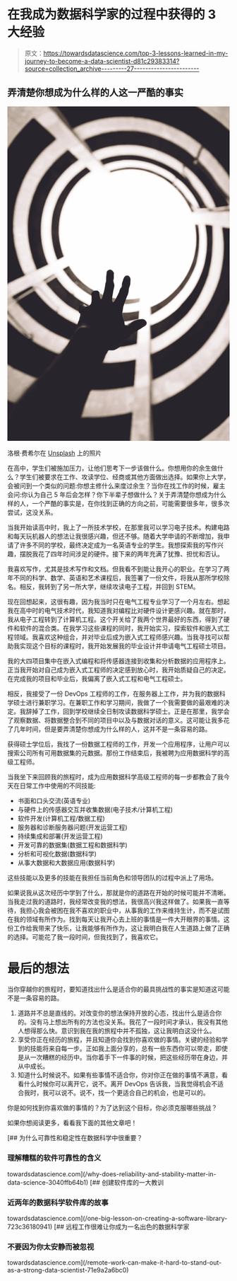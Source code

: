 # 在我成为数据科学家的过程中获得的 3 大经验

> 原文：<https://towardsdatascience.com/top-3-lessons-learned-in-my-journey-to-become-a-data-scientist-d81c29383314?source=collection_archive---------27----------------------->

## 弄清楚你想成为什么样的人这一严酷的事实

![](img/b31ee4df0e170159f360fdb5774cd506.png)

洛根·费希尔在 [Unsplash](https://unsplash.com/) 上的照片

在高中，学生们被施加压力，让他们思考下一步该做什么。你想用你的余生做什么？学生们被要求在工作、攻读学位、经商或其他方面做出选择。如果你上大学，会被问到一个类似的问题:你想主修什么来度过余生？当你在找工作的时候，雇主会问:你认为自己 5 年后会怎样？你下半辈子想做什么？关于弄清楚你想成为什么样的人，一个严酷的事实是，在你找到正确的方向之前，可能需要很多年，很多次尝试，这没关系。

当我开始读高中时，我上了一所技术学校，在那里我可以学习电子技术。构建电路和每天玩机器人的想法让我很感兴趣，但还不够。随着大学申请的不断增加，我申请了许多不同的学校，最终决定成为一名英语专业的学生。我想探索我的写作兴趣，摆脱我花了四年时间涉足的硬件。接下来的两年充满了犹豫、担忧和否认。

我喜欢写作，尤其是技术写作和文档。但我看不到能让我开心的职业。在学习了两年不同的科学、数学、英语和艺术课程后，我签署了一份文件，将我从那所学校除名。相反，我转到了另一所大学，继续攻读电子工程，并回到 STEM。

现在回想起来，这很有趣，因为我当时只在电气工程专业学习了一个月左右。想起我在高中时的电气技术时代，我知道我对编程比对硬件设计更感兴趣。就在那时，我从电子工程转到了计算机工程。这个开关给了我两个世界最好的东西，得到了硬件和软件的混合类。在我学习这些课程的同时，我开始实习，探索软件和嵌入式工程领域。我喜欢这种组合，并对毕业后成为嵌入式工程师感兴趣。当我寻找可以帮助我实现这个目标的课程时，我开始发展我的毕业设计并申请电气工程硕士项目。

我的大四项目集中在嵌入式编程和将传感器连接到收集和分析数据的应用程序上。正当我开始对自己成为嵌入式工程师的决定感到放心时，我开始质疑自己的决定。在完成我的项目和毕业后，我偏离了嵌入式工程和电气工程硕士。

相反，我接受了一份 DevOps 工程师的工作，在服务器上工作，并为我的数据科学硕士进行兼职学习。在兼职工作和学习期间，我做了一个我需要做的最艰难的决定。我辞掉了工作，回到学校继续全日制攻读数据科学硕士。正是在那里，我学会了观察数据、将数据整合到不同的项目中以及与数据对话的意义。这可能让我多花了几年时间，但是要弄清楚你想成为什么样的人，这并不是一条容易的路。

获得硕士学位后，我找了一份数据工程师的工作，开发一个应用程序，让用户可以搜索公司所有可用数据集的元数据。那份工作结束后，我被聘为应用数据科学的高级工程师。

当我坐下来回顾我的旅程时，成为应用数据科学高级工程师的每一步都教会了我今天在日常工作中使用的不同技能:

*   书面和口头交流(英语专业)
*   与硬件上的传感器交互并收集数据(电子技术/计算机工程)
*   软件开发(计算机工程/数据工程)
*   服务器和诊断服务器问题(开发运营工程)
*   持续集成和部署(开发运营工程)
*   开发可靠的数据集(数据工程和数据科学)
*   分析和可视化数据(数据科学)
*   从事大数据和大数据应用(数据科学)

这些技能以及更多的技能在我担任当前角色和领导团队的过程中派上了用场。

如果说我从这次经历中学到了什么，那就是你的道路在开始的时候可能并不清晰。当我走过我的道路时，我经常改变我的想法，我很高兴我这样做了。如果我一直等待，我担心我会被困在我不喜欢的职业中，从事我的工作来维持生计，而不是试图在我的领域有所作为。找到每天让我开心去上班的事情是一件大开眼界的事情。这份工作给我带来了快乐，让我能够有所作为，这让我明白我在人生道路上做了正确的选择。可能花了我一段时间，但我找到了，我喜欢它。

# 最后的想法

当你穿越你的旅程时，要知道找出什么是适合你的最具挑战性的事实是知道这可能不是一条容易的路。

1.  道路并不总是直线的。对改变你的想法保持开放的心态，找出什么是适合你的。没有马上想出所有的方法也没关系。我花了一段时间才承认，我没有其他人想得那么快。意识到我在我的旅程中并不孤独，这让我明白这没什么。
2.  享受你正在经历的旅程，并且知道你会找到你喜欢做的事情。关键的经验和学到的技能将来自每一步。正如我上面分享的，总有一些东西你可以带走，即使是从一次糟糕的经历中。当你着手下一件事的时候，把这些经历带在身边，并从中成长。
3.  知道什么时候说不。如果有些事情不适合你，你对你正在做的事情不满意，看看什么时候你可以离开它，说不。离开 DevOps 告诉我，当我觉得机会不适合我时，我可以说不。说不，找一个更适合自己的机会，也是可以的。

你是如何找到你喜欢做的事情的？为了达到这个目标，你必须克服哪些挑战？

如果你想阅读更多，看看我下面的其他文章吧！

[](/why-does-reliability-and-stability-matter-in-data-science-3040ffb64b1) [## 为什么可靠性和稳定性在数据科学中很重要？

### 理解糟糕的软件可靠性的含义

towardsdatascience.com](/why-does-reliability-and-stability-matter-in-data-science-3040ffb64b1) [](/one-big-lesson-on-creating-a-software-library-723c36180941) [## 创建软件库的一大教训

### 近两年的数据科学软件库的故事

towardsdatascience.com](/one-big-lesson-on-creating-a-software-library-723c36180941) [](/remote-work-can-make-it-hard-to-stand-out-as-a-strong-data-scientist-71e9a2a6bc0) [## 远程工作很难让你成为一名出色的数据科学家

### 不要因为你太安静而被忽视

towardsdatascience.com](/remote-work-can-make-it-hard-to-stand-out-as-a-strong-data-scientist-71e9a2a6bc0)